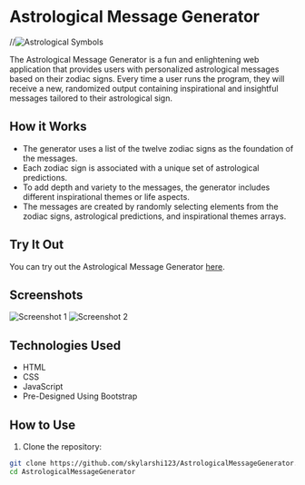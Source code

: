 
# Astrological Message Generator

//![Astrological Symbols](link_to_astrological_symbols.png)

The Astrological Message Generator is a fun and enlightening web application that provides users with personalized astrological messages based on their zodiac signs. Every time a user runs the program, they will receive a new, randomized output containing inspirational and insightful messages tailored to their astrological sign.

## How it Works

- The generator uses a list of the twelve zodiac signs as the foundation of the messages.
- Each zodiac sign is associated with a unique set of astrological predictions.
- To add depth and variety to the messages, the generator includes different inspirational themes or life aspects.
- The messages are created by randomly selecting elements from the zodiac signs, astrological predictions, and inspirational themes arrays.

## Try It Out

You can try out the Astrological Message Generator [here](link_to_live_demo).

## Screenshots

![Screenshot 1](link_to_screenshot_1.png)
![Screenshot 2](link_to_screenshot_2.png)

## Technologies Used

- HTML
- CSS
- JavaScript
- Pre-Designed Using Bootstrap

## How to Use

1. Clone the repository:

```bash
git clone https://github.com/skylarshi123/AstrologicalMessageGenerator.git
cd AstrologicalMessageGenerator
